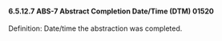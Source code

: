 #### 6.5.12.7 ABS-7 Abstract Completion Date/Time (DTM) 01520

Definition: Date/time the abstraction was completed.

